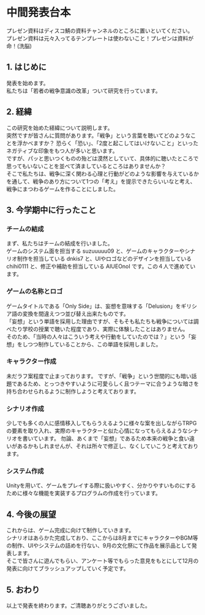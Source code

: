 # 中間発表台本

プレゼン資料はディスコ鯖の資料チャンネルのところに置いといてください。  
プレゼン資料は元々入ってるテンプレートは使わないこと！プレゼンは資料が命！(洗脳)

## 1. はじめに

発表を始めます。  
私たちは「若者の戦争意識の改革」ついて研究を行っています。  

## 2. 経緯

この研究を始めた経緯について説明します。  
突然ですが皆さんに質問があります。「戦争」という言葉を聴いてどのようなことを浮かべますか？  恐らく「恐い」、「2度と起こしてはいけないこと」といったネガティブな印象をもつ人が多いと思います。  
ですが、パッと思いつくものの殆どは漠然としていて、具体的に聴いたところで思ってもいないことを並べて済ましているところはありませんか？  
そこで私たちは、戦争に深く関わる心理と行動がどのような影響を与えているかを通して、戦争のあり方について1つの「考え」を提示できたらいいなと考え、戦争にまつわるゲームを作ることにしました。  

## 3. 今学期中に行ったこと

### チームの結成

まず、私たちはチームの結成を行いました。  
ゲームのシステム面を担当する suzuuuuu09 と、ゲームのキャラクターやシナリオ制作を担当している dnkis7 と、UIやロゴなどのデザインを担当している chihi0111 と、修正や補助を担当している AIUEOnoI です。この４人で進めています。

### ゲームの名称とロゴ

ゲームタイトルである「Only Side」は、妄想を意味する「Delusion」をギリシア語の変換を間違えつつ並び替え出来たものです。  
「妄想」という単語を採用した理由ですが、そもそも私たちも戦争については調べたり学校の授業で聴いた程度であり、実際に体験したことはありません。  
そのため、「当時の人々はこういう考えや行動をしていたのでは？」という「妄想」をしつつ制作していることから、この単語を採用しました。  

### キャラクター作成

未だラフ案程度で止まっております。
ですが、「戦争」という世間的にも暗い話題であるため、とっつきやすいように可愛らしく且つテーマに合うような暗さを持ち合わせられるように制作しようと考えております。

### シナリオ作成

少しでも多くの人に感情移入してもらうえるように様々な案を出しながらTRPGの要素を取り入れ、実際のキャラクターと似た心情になってもらえるようなシナリオを書いています。
勿論、あくまで「妄想」であるため本来の戦争と食い違いがあるかもしれませんが、それは所々で修正し、なくしていこうと考えております。

### システム作成

Unityを用いて、ゲームをプレイする際に扱いやすく、分かりやすいものにするために様々な機能を実装するプログラムの作成を行っています。

## 4. 今後の展望

これからは、ゲーム完成に向けて制作していきます。  
シナリオはあらかた完成しており、ここからは8月までにキャラクターやBGM等の制作、UIやシステムの詰めを行ない、9月の文化祭にて作品を展示品として発表します。  
そこで皆さんに遊んでもらい、アンケート等でもらった意見をもとにして12月の発表に向けてブラッシュアップしていく予定です。  

## 5. おわり

以上で発表を終わります。ご清聴ありがとうございました。

